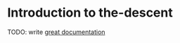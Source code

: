 # Introduction to the-descent

TODO: write [great documentation](http://jacobian.org/writing/what-to-write/)
